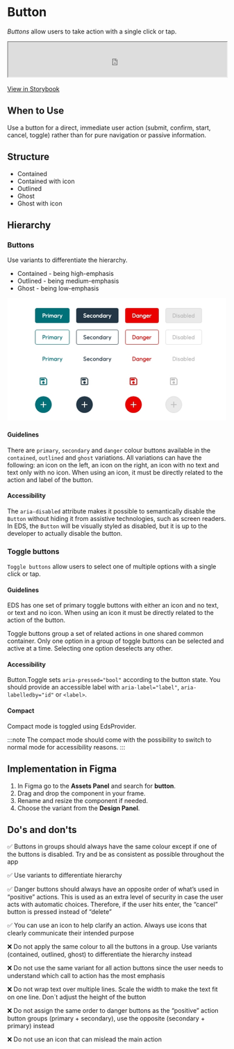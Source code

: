 # Button

_Buttons_ allow users to take action with a single click or tap.

<iframe 
        class="sb-iframe"
        src="
        https://storybook.eds.equinor.com/iframe.html?globals=&args=&id=inputs-button-button--basic
        "
        width="100%"
        height="80"
        frameborder="1"
        ></iframe>

[View in Storybook](https://storybook.eds.equinor.com/?path=/docs/inputs-button-button--docs)

## When to Use

Use a button for a direct, immediate user action (submit, confirm, start, cancel, toggle) rather than for pure navigation or passive information.

## Structure

- Contained
- Contained with icon
- Outlined
- Ghost
- Ghost with icon

## Hierarchy

### Buttons

Use variants to differentiate the hierarchy.

- Contained - being high-emphasis
- Outlined - being medium-emphasis
- Ghost - being low-emphasis

![buttons](../assets/buttons.jpeg)

#### Guidelines

There are `primary`, `secondary` and `danger` colour buttons available in the `contained`, `outlined` and `ghost` variations. All variations can have the following: an icon on the left, an icon on the right, an icon with no text and text only with no icon. When using an icon, it must be directly related to the action and label of the button.

#### Accessibility

The `aria-disabled` attribute makes it possible to semantically disable the `Button` without hiding it from assistive technologies, such as screen readers. In EDS, the `Button` will be visually styled as disabled, but it is up to the developer to actually disable the button.

### Toggle buttons

`Toggle buttons` allow users to select one of multiple options with a single click or tap.

#### Guidelines

EDS has one set of primary toggle buttons with either an icon and no text, or text and no icon. When using an icon it must be directly related to the action of the button.

Toggle buttons group a set of related actions in one shared common container. Only one option in a group of toggle buttons can be selected and active at a time. Selecting one option deselects any other. 

#### Accessibility

Button.Toggle sets `aria-pressed="bool"` according to the button state. You should provide an accessible label with `aria-label="label"`, `aria-labelledby="id"` or `<label>`.

#### Compact

Compact mode is toggled using EdsProvider.

:::note
The compact mode should come with the possibility to switch to normal mode for accessibility reasons.
:::

## Implementation in Figma

1. In Figma go to the **Assets Panel** and search for **button**.
2. Drag and drop the component in your frame.
3. Rename and resize the component if needed.
4. Choose the variant from the **Design Panel**.

## Do's and don'ts

✅ Buttons in groups should always have the same colour except if one of the buttons is disabled. Try and be as consistent as possible throughout the app

✅ Use variants to differentiate hierarchy

✅ Danger buttons should always have an opposite order of what’s used in “positive” actions. This is used as an extra level of security in case the user acts with automatic choices. Therefore, if the user hits enter, the “cancel” button is pressed instead of “delete”

✅ You can use an icon to help clarify an action. Always use icons that clearly communicate their intended purpose

❌ Do not apply the same colour to all the buttons in a group. Use variants (contained, outlined, ghost) to differentiate the hierarchy instead

❌ Do not use the same variant for all action buttons since the user needs to understand which call to action has the most emphasis

❌ Do not wrap text over multiple lines. Scale the width to make the text fit on one line. Don´t adjust the height of the button

❌ Do not assign the same order to danger buttons as the “positive” action button groups (primary + secondary), use the opposite (secondary + primary) instead

❌ Do not use an icon that can mislead the main action
